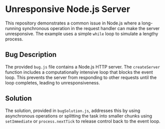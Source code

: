 # Unresponsive Node.js Server

This repository demonstrates a common issue in Node.js where a long-running synchronous operation in the request handler can make the server unresponsive. The example uses a simple `while` loop to simulate a lengthy process.

## Bug Description

The provided `bug.js` file contains a Node.js HTTP server.  The `createServer` function includes a computationally intensive loop that blocks the event loop. This prevents the server from responding to other requests until the loop completes, leading to unresponsiveness.

## Solution

The solution, provided in `bugSolution.js`, addresses this by using asynchronous operations or splitting the task into smaller chunks using `setImmediate` or `process.nextTick` to release control back to the event loop.